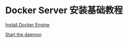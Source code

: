 # Docker Server 安装基础教程


[Install Docker Engine](https://docs.docker.com/engine/install/)

[Start the daemon](https://docs.docker.com/config/daemon/start/)